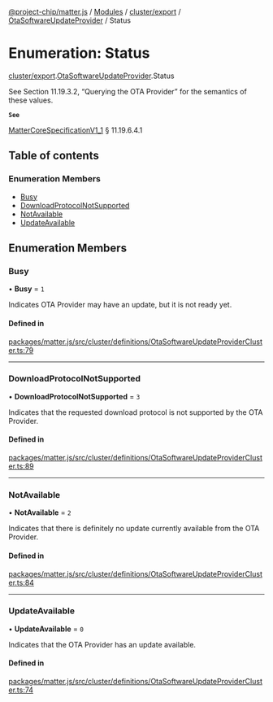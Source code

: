 [@project-chip/matter.js](../README.md) / [Modules](../modules.md) / [cluster/export](../modules/cluster_export.md) / [OtaSoftwareUpdateProvider](../modules/cluster_export.OtaSoftwareUpdateProvider.md) / Status

# Enumeration: Status

[cluster/export](../modules/cluster_export.md).[OtaSoftwareUpdateProvider](../modules/cluster_export.OtaSoftwareUpdateProvider.md).Status

See Section 11.19.3.2, “Querying the OTA Provider” for the semantics of these values.

**`See`**

[MatterCoreSpecificationV1_1](../interfaces/spec_export.MatterCoreSpecificationV1_1.md) § 11.19.6.4.1

## Table of contents

### Enumeration Members

- [Busy](cluster_export.OtaSoftwareUpdateProvider.Status.md#busy)
- [DownloadProtocolNotSupported](cluster_export.OtaSoftwareUpdateProvider.Status.md#downloadprotocolnotsupported)
- [NotAvailable](cluster_export.OtaSoftwareUpdateProvider.Status.md#notavailable)
- [UpdateAvailable](cluster_export.OtaSoftwareUpdateProvider.Status.md#updateavailable)

## Enumeration Members

### Busy

• **Busy** = ``1``

Indicates OTA Provider may have an update, but it is not ready yet.

#### Defined in

[packages/matter.js/src/cluster/definitions/OtaSoftwareUpdateProviderCluster.ts:79](https://github.com/project-chip/matter.js/blob/dfd1dc35/packages/matter.js/src/cluster/definitions/OtaSoftwareUpdateProviderCluster.ts#L79)

___

### DownloadProtocolNotSupported

• **DownloadProtocolNotSupported** = ``3``

Indicates that the requested download protocol is not supported by the OTA Provider.

#### Defined in

[packages/matter.js/src/cluster/definitions/OtaSoftwareUpdateProviderCluster.ts:89](https://github.com/project-chip/matter.js/blob/dfd1dc35/packages/matter.js/src/cluster/definitions/OtaSoftwareUpdateProviderCluster.ts#L89)

___

### NotAvailable

• **NotAvailable** = ``2``

Indicates that there is definitely no update currently available from the OTA Provider.

#### Defined in

[packages/matter.js/src/cluster/definitions/OtaSoftwareUpdateProviderCluster.ts:84](https://github.com/project-chip/matter.js/blob/dfd1dc35/packages/matter.js/src/cluster/definitions/OtaSoftwareUpdateProviderCluster.ts#L84)

___

### UpdateAvailable

• **UpdateAvailable** = ``0``

Indicates that the OTA Provider has an update available.

#### Defined in

[packages/matter.js/src/cluster/definitions/OtaSoftwareUpdateProviderCluster.ts:74](https://github.com/project-chip/matter.js/blob/dfd1dc35/packages/matter.js/src/cluster/definitions/OtaSoftwareUpdateProviderCluster.ts#L74)
